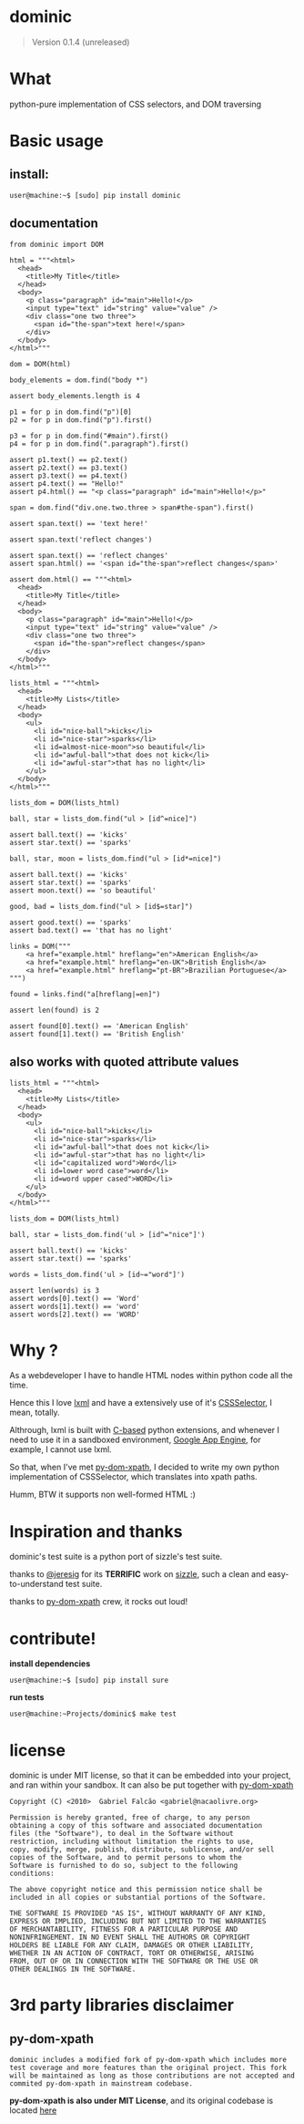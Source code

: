 # dominic
> Version 0.1.4 (unreleased)

# What

python-pure implementation of CSS selectors, and DOM traversing

# Basic usage

## install:

    user@machine:~$ [sudo] pip install dominic

## documentation

    from dominic import DOM

    html = """<html>
      <head>
        <title>My Title</title>
      </head>
      <body>
        <p class="paragraph" id="main">Hello!</p>
        <input type="text" id="string" value="value" />
        <div class="one two three">
          <span id="the-span">text here!</span>
        </div>
      </body>
    </html>"""

    dom = DOM(html)

    body_elements = dom.find("body *")

    assert body_elements.length is 4

    p1 = for p in dom.find("p")[0]
    p2 = for p in dom.find("p").first()

    p3 = for p in dom.find("#main").first()
    p4 = for p in dom.find(".paragraph").first()

    assert p1.text() == p2.text()
    assert p2.text() == p3.text()
    assert p3.text() == p4.text()
    assert p4.text() == "Hello!"
    assert p4.html() == "<p class="paragraph" id="main">Hello!</p>"

    span = dom.find("div.one.two.three > span#the-span").first()

    assert span.text() == 'text here!'

    assert span.text('reflect changes')

    assert span.text() == 'reflect changes'
    assert span.html() == '<span id="the-span">reflect changes</span>'

    assert dom.html() == """<html>
      <head>
        <title>My Title</title>
      </head>
      <body>
        <p class="paragraph" id="main">Hello!</p>
        <input type="text" id="string" value="value" />
        <div class="one two three">
          <span id="the-span">reflect changes</span>
        </div>
      </body>
    </html>"""

    lists_html = """<html>
      <head>
        <title>My Lists</title>
      </head>
      <body>
        <ul>
          <li id="nice-ball">kicks</li>
          <li id="nice-star">sparks</li>
          <li id=almost-nice-moon">so beautiful</li>
          <li id="awful-ball">that does not kick</li>
          <li id="awful-star">that has no light</li>
        </ul>
      </body>
    </html>"""

    lists_dom = DOM(lists_html)

    ball, star = lists_dom.find("ul > [id^=nice]")

    assert ball.text() == 'kicks'
    assert star.text() == 'sparks'

    ball, star, moon = lists_dom.find("ul > [id*=nice]")

    assert ball.text() == 'kicks'
    assert star.text() == 'sparks'
    assert moon.text() == 'so beautiful'

    good, bad = lists_dom.find("ul > [id$=star]")

    assert good.text() == 'sparks'
    assert bad.text() == 'that has no light'

    links = DOM("""
        <a href="example.html" hreflang="en">American English</a>
        <a href="example.html" hreflang="en-UK">British English</a>
        <a href="example.html" hreflang="pt-BR">Brazilian Portuguese</a>
    """)

    found = links.find("a[hreflang|=en]")

    assert len(found) is 2

    assert found[0].text() == 'American English'
    assert found[1].text() == 'British English'

## also works with quoted attribute values

    lists_html = """<html>
      <head>
        <title>My Lists</title>
      </head>
      <body>
        <ul>
          <li id="nice-ball">kicks</li>
          <li id="nice-star">sparks</li>
          <li id="awful-ball">that does not kick</li>
          <li id="awful-star">that has no light</li>
          <li id="capitalized word">Word</li>
          <li id=lower word case">word</li>
          <li id=word upper cased">WORD</li>
        </ul>
      </body>
    </html>"""

    lists_dom = DOM(lists_html)

    ball, star = lists_dom.find('ul > [id^="nice"]')

    assert ball.text() == 'kicks'
    assert star.text() == 'sparks'

    words = lists_dom.find('ul > [id~="word"]')

    assert len(words) is 3
    assert words[0].text() == 'Word'
    assert words[1].text() == 'word'
    assert words[2].text() == 'WORD'

# Why ?

As a webdeveloper I have to handle HTML nodes within python code all
the time.

Hence this I love [lxml](http://codespeak.net/lxml/) and have a
extensively use of it's
[CSSSelector](http://codespeak.net/lxml/cssselect.html), I mean,
totally.

Althrough, lxml is built with
[C-based](http://www.python.org/doc/ext/intro.html) python extensions,
and whenever I need to use it in a sandboxed environment,
[Google App Engine](http://code.google.com/p/googleappengine/issues/detail?id=18),
for example, I cannot use lxml.

So that, when I've met
[py-dom-xpath](http://code.google.com/p/py-dom-xpath/), I decided to
write my own python implementation of CSSSelector, which translates
into xpath paths.

Humm, BTW it supports non well-formed HTML :)

# Inspiration and thanks

dominic's test suite is a python port of sizzle's test suite.

thanks to [@jeresig](http://github.com/jeresig) for its **TERRIFIC** work
on [sizzle](http://github.com/jeresig/sizzle), such a clean and
easy-to-understand test suite.

thanks to [py-dom-xpath](http://code.google.com/p/py-dom-xpath/) crew,
it rocks out loud!

# contribute!

**install dependencies**

    user@machine:~$ [sudo] pip install sure

**run tests**

    user@machine:~Projects/dominic$ make test

# license

dominic is under MIT license, so that it can be embedded into your
project, and ran within your sandbox. It can also be put together with
[py-dom-xpath](http://code.google.com/p/py-dom-xpath/)

    Copyright (C) <2010>  Gabriel Falcão <gabriel@nacaolivre.org>

    Permission is hereby granted, free of charge, to any person
    obtaining a copy of this software and associated documentation
    files (the "Software"), to deal in the Software without
    restriction, including without limitation the rights to use,
    copy, modify, merge, publish, distribute, sublicense, and/or sell
    copies of the Software, and to permit persons to whom the
    Software is furnished to do so, subject to the following
    conditions:

    The above copyright notice and this permission notice shall be
    included in all copies or substantial portions of the Software.

    THE SOFTWARE IS PROVIDED "AS IS", WITHOUT WARRANTY OF ANY KIND,
    EXPRESS OR IMPLIED, INCLUDING BUT NOT LIMITED TO THE WARRANTIES
    OF MERCHANTABILITY, FITNESS FOR A PARTICULAR PURPOSE AND
    NONINFRINGEMENT. IN NO EVENT SHALL THE AUTHORS OR COPYRIGHT
    HOLDERS BE LIABLE FOR ANY CLAIM, DAMAGES OR OTHER LIABILITY,
    WHETHER IN AN ACTION OF CONTRACT, TORT OR OTHERWISE, ARISING
    FROM, OUT OF OR IN CONNECTION WITH THE SOFTWARE OR THE USE OR
    OTHER DEALINGS IN THE SOFTWARE.

# 3rd party libraries disclaimer

## py-dom-xpath

    dominic includes a modified fork of py-dom-xpath which includes more
    test coverage and more features than the original project. This fork
    will be maintained as long as those contributions are not accepted and
    commited py-dom-xpath in mainstream codebase.

**py-dom-xpath is also under MIT License**, and its original codebase
  is located [here](http://code.google.com/p/py-dom-xpath/)
